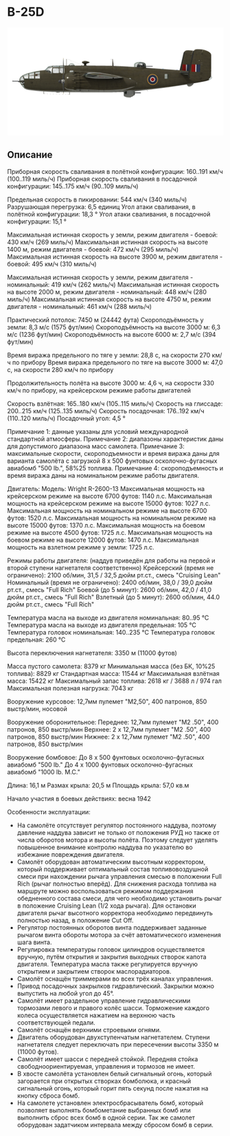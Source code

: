 ﻿# B-25D

![b25draf](../images/b25draf.png)

## Описание

Приборная скорость сваливания в полётной конфигурации: 160..191 км/ч (100..119 миль/ч)
Приборная скорость сваливания в посадочной конфигурации: 145..175 км/ч (90..109 миль/ч)

Предельная скорость в пикировании: 544 км/ч (340 миль/ч)
Разрушающая перегрузка: 6,5 единиц
Угол атаки сваливания, в полётной конфигурации: 18,3 °
Угол атаки сваливания, в посадочной конфигурации: 15,1 °

Максимальная истинная скорость у земли, режим двигателя - боевой: 430 км/ч (269 миль/ч)
Максимальная истинная скорость на высоте 1400 м, режим двигателя - боевой: 472 км/ч (295 миль/ч)
Максимальная истинная скорость на высоте 3900 м, режим двигателя - боевой: 495 км/ч (310 миль/ч)

Максимальная истинная скорость у земли, режим двигателя - номинальный: 419 км/ч (262 миль/ч)
Максимальная истинная скорость на высоте 2000 м, режим двигателя - номинальный: 448 км/ч (280 миль/ч)
Максимальная истинная скорость на высоте 4750 м, режим двигателя - номинальный: 461 км/ч (288 миль/ч)

Практический потолок: 7450 м (24442 фута)
Скороподъёмность у земли: 8,3 м/с (1575 фут/мин)
Скороподъёмность на высоте 3000 м: 6,3 м/с (1236 фут/мин)
Скороподъёмность на высоте 6000 м: 2,7 м/с (394 фут/мин)

Время виража предельного по тяге у земли: 28,8 с, на скорости 270 км/ч по прибору
Время виража предельного по тяге на высоте 3000 м: 47,0 с, на скорости 280 км/ч по прибору

Продолжительность полёта на высоте 3000 м: 4,6 ч, на скорости 330 км/ч по прибору, на крейсерском режиме работы двигателей 

Скорость взлётная: 165..180 км/ч (105..115 миль/ч)
Скорость на глиссаде: 200..215 км/ч (125..135 миль/ч)
Скорость посадочная: 176..192 км/ч (110..120 миль/ч)
Посадочный угол: 4,5 °

Примечание 1: данные указаны для условий международной стандартной атмосферы.
Примечание 2: диапазоны характеристик даны для допустимого диапазона масс самолета.
Примечание 3: максимальные скорости, скороподъемности и время виража даны для варианта самолёта с загрузкой 8 x 500 фунтовых осколочно-фугасных авиабомб "500 lb.", 58%25 топлива.
Примечание 4: скороподъемность и время виража даны на номинальном режиме работы двигателя.

Двигатель:
Модель: Wright R-2600-13
Максимальная мощность на крейсерском режиме на высоте 6700 футов: 1140 л.с.
Максимальная мощность на крейсерском режиме на высоте 15000 футов: 1027 л.с.
Максимальная мощность на номинальном режиме на высоте 6700 футов: 1520 л.с.
Максимальная мощность на номинальном режиме на высоте 15000 футов: 1370 л.с.
Максимальная мощность на боевом режиме на высоте 4500 футов: 1725 л.с.
Максимальная мощность на боевом режиме на высоте 12000 футов: 1470 л.с.
Максимальная мощность на взлетном режиме у земли: 1725 л.с.

Режимы работы двигателя:
(наддув приведён для работы на первой и второй ступени нагнетателя соответственно)
Крейсерский (время не ограничено): 2100 об/мин, 31,5 / 32,5 дюйм рт.ст., смесь "Cruising Lean" 
Номинальный (время не ограничено): 2400 об/мин, 38,0 / 39,0 дюйм рт.ст., смесь "Full Rich" 
Боевой (до 5 минут): 2600 об/мин, 42,0 / 41,0 дюйм рт.ст., смесь "Full Rich" 
Взлетный (до 5 минут): 2600 об/мин, 44.0 дюйм рт.ст., смесь "Full Rich" 

Температура масла на выходе из двигателя номинальная: 80..95 °С
Температура масла на выходе из двигателя предельная: 105 °С
Температура головок номинальная: 140..235 °С
Температура головок предельная: 260 °С

Высота переключения нагнетателя: 3350 м (11000 футов)

Масса пустого самолета: 8379 кг
Минимальная масса (без БК, 10%25 топлива): 8829 кг
Стандартная масса: 11544 кг
Максимальная взлётная масса: 15422 кг
Максимальный запас топлива: 2618 кг / 3688 л / 974 гал
Максимальная полезная нагрузка: 7043 кг

Вооружение курсовое:
12,7мм пулемет "M2,50", 400 патронов, 850 выстр/мин, носовой

Вооружение оборонительное:
Переднее: 12,7мм пулемет "M2 .50", 400 патронов, 850 выстр/мин
Верхнее: 2 x 12,7мм пулемет "M2 .50", 400 патронов, 850 выстр/мин
Нижнее: 2 x 12,7мм пулемет "M2 .50", 400 патронов, 850 выстр/мин

Вооружение бомбовое:
До 8 x 500 фунтовых осколочно-фугасных авиабомб "500 lb."
До 4 x 1000 фунтовых осколочно-фугасных авиабомб "1000 lb. M.C."

Длина: 16,1 м
Размах крыла: 20,5 м
Площадь крыла: 57,0 кв.м

Начало участия в боевых действиях: весна 1942

Особенности эксплуатации:
- На самолёте отсутствует регулятор постоянного наддува, поэтому давление наддува зависит не только от положения РУД но также от числа оборотов мотора и высоты полёта. Поэтому следует уделять повышенное внимание контролю наддува по указателю во избежание повреждения двигателя.
- Самолёт оборудован автоматическим высотным корректором, который поддерживает оптимальный состав топливовоздушной смеси при нахождении рычага управления смесью в положении Full Rich (рычаг полностью вперёд). Для снижения расхода топлива на маршруте можно воспользоваться режимом поддержания обедненного состава смеси, для чего необходимо установить рычаг в положение Cruising Lean (1/2 хода рычага). Для остановки двигателя рычаг высотного корректора необходимо передвинуть полностью назад, в положение Cut Off.
- Регулятор постоянных оборотов винта поддерживает заданные рычагом винта обороты мотора за счёт автоматического изменения шага винта.
- Регулировка температуры головок цилиндров осуществляется вручную, путём открытия и закрытия выходных створок капота двигателя. Температура масла также регулируется вручную открытием и закрытием створок маслорадиаторов. 
- Самолёт оснащён триммерами во всех трёх каналах управления.
- Привод посадочных закрылков гидравлический. Закрылки можно выпустить на любой угол до 45°.
- Самолёт имеет раздельное управление гидравлическими тормозами левого и правого колёс шасси. Торможение каждого колеса осуществляется нажатием на верхнюю часть соответствующей педали.
- Самолёт оснащён верхними строевыми огнями.
- Двигатель оборудован двухступенчатым нагнетателем. Ступени нагнетателя следует переключать при пересечении высоты 3350 м (11000 футов).
- Самолёт имеет шасси с передней стойкой. Передняя стойка свободноориентируемая, управления и тормозов не имеет.
- В хвосте самолёта установлен белый сигнальный огонь, который загорается при открытых створках бомболюка, и красный сигнальный огонь, который горит пять секунд после нажатия на кнопку сброса бомб.
- На самолете установлен электросбрасыватель бомб, который позволяет выполнять бомбометание выбранных бомб или выполнить сброс всех бомб в одной серии. Так же самолет оборудован задатчиком интервала между сбросом бомб в серии.